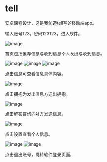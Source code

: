 # tell
安卓课程设计，这是我仿造tell写的移动端app。

输入账号123，密码123123，进入软件。

![image](https://user-images.githubusercontent.com/66870330/129435747-fda6d306-e5a5-456e-b453-d227d776065d.png)

首页包括推荐信息与收到信息个人发出与收到信息。

![image](https://user-images.githubusercontent.com/66870330/129435819-e0d7f89c-5fc3-4e11-8762-88c800f0c79f.png)
![image](https://user-images.githubusercontent.com/66870330/129435824-39a14c5f-bb24-4619-9863-539ad76f7838.png)
![image](https://user-images.githubusercontent.com/66870330/129435825-bdfd3217-4c20-4043-acd4-f9b9b6255583.png)

点击信息可查看信息具体内容。

![image](https://user-images.githubusercontent.com/66870330/129435836-b831df93-f31b-422a-b1bc-cae8fe036b93.png)

点击拥抱为发出信息方送出拥抱。

![image](https://user-images.githubusercontent.com/66870330/129435846-8688e503-4571-47d6-babf-e5e53311ae2e.png)

点击解答咨询向对方发送信息。

![image](https://user-images.githubusercontent.com/66870330/129435855-e22f2e4a-28e1-4703-9b53-69951521fab4.png)

点击设置查看个人信息。

![image](https://user-images.githubusercontent.com/66870330/129435885-d8d3ad42-9bb4-412e-ab05-c7bd866e1b80.png)
![image](https://user-images.githubusercontent.com/66870330/129435896-2ef1b353-ebb6-436e-9706-70bf5617f4b6.png)

点击退出账号，跳转软件登录页面。
